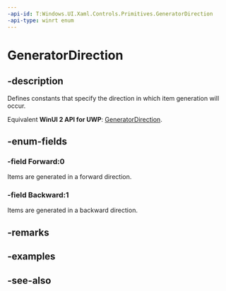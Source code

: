 ```yaml
---
-api-id: T:Windows.UI.Xaml.Controls.Primitives.GeneratorDirection
-api-type: winrt enum
---
```


<!-- Enumeration syntax
public enum Windows.UI.Xaml.Controls.Primitives.GeneratorDirection : int
-->

# GeneratorDirection

## -description
Defines constants that specify the direction in which item generation will occur.

Equivalent **WinUI 2 API for UWP**: [GeneratorDirection](/windows/winui/api/microsoft.ui.xaml.controls.primitives.generatordirection).

## -enum-fields
### -field Forward:0
Items are generated in a forward direction.

### -field Backward:1
Items are generated in a backward direction.


## -remarks

## -examples

## -see-also
